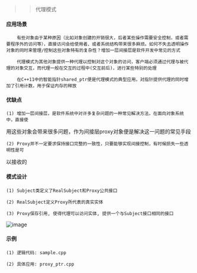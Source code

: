 >> 代理模式

#### 应用场景

```
    有些对象由于某种原因（比如对象创建的开销很大，后者某些操作需要安全控制，或者需要程序外的访问等），直接访问会给使用者、或者系统结构带来很多麻烦。如何不失去透明操作对象的同时来管理/控制这些对象特有的复杂性？增加一层间接层是软件开发中常见的方式
    
    代理模式为其他对象提供一种代理以控制对这个对象的访问，客户端必须通过代理与被代理的对象交互，而代理一般在交互的过程中(交互前后)，进行某些特别的处理
    
    在C++11中的智能指针shared_ptr便是代理模式的典型应用，对指针提供代理的同时增加了引用计数，用于保证内存的释放
```

#### 优缺点

    (1) 增加一层间接层，是软件系统中对许多复杂问题的一种常见解决方法，在面向对象系统中，直接使
用这些对象会带来很多问题，作为间接层proxy对象便是解决这一问题的常见手段

    (2) Proxy并不一定要求保持接口完整的一致性，只要能够实现间接控制，有时候损失一些透明性是可
以接收的

#### 模式设计

```
(1) Subject类定义了RealSubject和Proxy公共接口

(2) RealSubject定义Proxy所代表的真实实体

(3) Proxy保存引用, 使得代理可以访问实体, 提供一个与Subject接口相同的接口

```

![image](https://user-images.githubusercontent.com/42632290/236654432-4723255e-9ab7-40ba-ad5d-75b523c1b9d6.png)

#### 示例

```
(1) 逻辑代码: sample.cpp

(2) 具体应用: proxy_ptr.cpp

```
